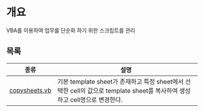 # 개요
VBA를 이용하여 업무를 단순화 하기 위한 스크립트를 관리

## 목록
| 종류 | 설명 |
| --- | --- |
| [copysheets.vb](https://github.com/Chanyong-Park/vba/blob/main/copysheets.vb) | 기본 template sheet가 존재하고 특정 sheet에서 선택한 cell의 값으로 template sheet를 복사하여 생성하고 cell명으로 변경한다. |
